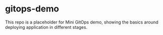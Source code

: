 # gitops-demo

This repo is a placeholder for Mini GitOps demo, showing the basics around deploying application in different stages.
